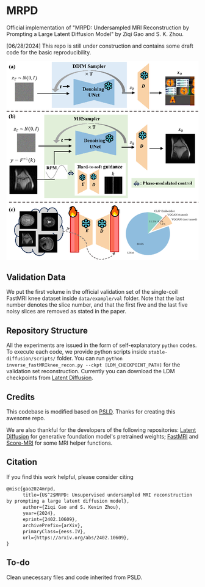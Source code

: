 # MRPD
Official implementation of "MRPD: Undersampled MRI Reconstruction by Prompting a Large Latent Diffusion Model" by Ziqi Gao and S. K. Zhou.

[06/28/2024] This repo is still under construction and contains some draft code for the basic reproducibility. 

<p align="center"><img src="pics/main.png" width="700" /></p>


## Validation Data

We put the first volume in the official validation set of the single-coil FastMRI knee dataset inside `data/example/val` folder. Note that the last number denotes the slice number, and that the first five and the last five noisy slices are removed as stated in the paper.


## Repository Structure
All the experiments are issued in the form of self-explanatory `python` codes. To execute each code, we provide python scripts inside `stable-diffusion/scripts/` folder. You can run  `python inverse_fastMRIknee_recon.py --ckpt [LDM_CHECKPOINT_PATH]` for the validation set reconstruction. Currently you can download the LDM checkpoints from [Latent Diffusion](https://github.com/CompVis/latent-diffusion).

## Credits
This codebase is modified based on [PSLD](https://github.com/LituRout/PSLD). Thanks for creating this awesome repo.

We are also thankful for the developers of the following repositories: [Latent Diffusion](https://github.com/CompVis/latent-diffusion) for generative foundation model's pretrained weights; [FastMRI](https://github.com/facebookresearch/fastMRI) and [Score-MRI](https://github.com/HJ-harry/score-MRI) for some MRI helper functions.


## Citation

If you find this work helpful, please consider citing
```
@misc{gao2024mrpd,
      title={U$^2$MRPD: Unsupervised undersampled MRI reconstruction by prompting a large latent diffusion model}, 
      author={Ziqi Gao and S. Kevin Zhou},
      year={2024},
      eprint={2402.10609},
      archivePrefix={arXiv},
      primaryClass={eess.IV},
      url={https://arxiv.org/abs/2402.10609}, 
}
```

## To-do
Clean unecessary files and code inherited from PSLD.

